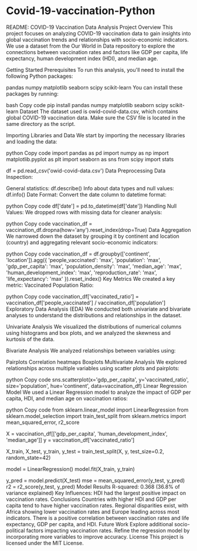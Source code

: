 # Covid-19-vaccination-Python

README: COVID-19 Vaccination Data Analysis
Project Overview
This project focuses on analyzing COVID-19 vaccination data to gain insights into global vaccination trends and relationships with socio-economic indicators. We use a dataset from the Our World in Data repository to explore the connections between vaccination rates and factors like GDP per capita, life expectancy, human development index (HDI), and median age.

Getting Started
Prerequisites
To run this analysis, you'll need to install the following Python packages:

pandas
numpy
matplotlib
seaborn
scipy
scikit-learn
You can install these packages by running:

bash
Copy code
pip install pandas numpy matplotlib seaborn scipy scikit-learn
Dataset
The dataset used is owid-covid-data.csv, which contains global COVID-19 vaccination data. Make sure the CSV file is located in the same directory as the script.

Importing Libraries and Data
We start by importing the necessary libraries and loading the data:

python
Copy code
import pandas as pd
import numpy as np
import matplotlib.pyplot as plt
import seaborn as sns
from scipy import stats

df = pd.read_csv('owid-covid-data.csv')
Data Preprocessing
Data Inspection:

General statistics: df.describe()
Info about data types and null values: df.info()
Date Format: Convert the date column to datetime format:

python
Copy code
df['date'] = pd.to_datetime(df['date'])
Handling Null Values: We dropped rows with missing data for cleaner analysis:

python
Copy code
vaccination_df = vaccination_df.dropna(how='any').reset_index(drop=True)
Data Aggregation
We narrowed down the dataset by grouping it by continent and location (country) and aggregating relevant socio-economic indicators:

python
Copy code
vaccination_df = df.groupby(['continent', 'location']).agg({
    'people_vaccinated': 'max',
    'population': 'max',
    'gdp_per_capita': 'max',
    'population_density': 'max',
    'median_age': 'max',
    'human_development_index': 'max',
    'reproduction_rate': 'max',
    'life_expectancy': 'max'
}).reset_index()
Key Metrics
We created a key metric: Vaccinated Population Ratio:

python
Copy code
vaccination_df['vaccinated_ratio'] = vaccination_df['people_vaccinated'] / vaccination_df['population']
Exploratory Data Analysis (EDA)
We conducted both univariate and bivariate analyses to understand the distributions and relationships in the dataset.

Univariate Analysis
We visualized the distributions of numerical columns using histograms and box plots, and we analyzed the skewness and kurtosis of the data.

Bivariate Analysis
We analyzed relationships between variables using:

Pairplots
Correlation heatmaps
Boxplots
Multivariate Analysis
We explored relationships across multiple variables using scatter plots and pairplots:

python
Copy code
sns.scatterplot(x='gdp_per_capita', y='vaccinated_ratio', size='population', hue='continent', data=vaccination_df)
Linear Regression Model
We used a Linear Regression model to analyze the impact of GDP per capita, HDI, and median age on vaccination ratios:

python
Copy code
from sklearn.linear_model import LinearRegression
from sklearn.model_selection import train_test_split
from sklearn.metrics import mean_squared_error, r2_score

X = vaccination_df[['gdp_per_capita', 'human_development_index', 'median_age']]
y = vaccination_df['vaccinated_ratio']

X_train, X_test, y_train, y_test = train_test_split(X, y, test_size=0.2, random_state=42)

model = LinearRegression()
model.fit(X_train, y_train)

y_pred = model.predict(X_test)
mse = mean_squared_error(y_test, y_pred)
r2 = r2_score(y_test, y_pred)
Model Results
R-squared: 0.368 (36.8% of variance explained)
Key Influences:
HDI had the largest positive impact on vaccination rates.
Conclusions
Countries with higher HDI and GDP per capita tend to have higher vaccination rates.
Regional disparities exist, with Africa showing lower vaccination rates and Europe leading across most indicators.
There is a positive correlation between vaccination rates and life expectancy, GDP per capita, and HDI.
Future Work
Explore additional socio-political factors impacting vaccination rates.
Refine the regression model by incorporating more variables to improve accuracy.
License
This project is licensed under the MIT License.
